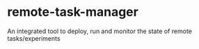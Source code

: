# remote-task-manager
An integrated tool to deploy, run and monitor the state of remote tasks/experiments
